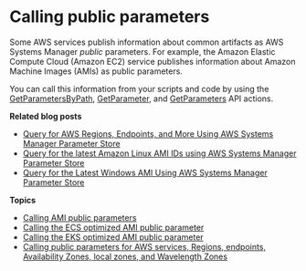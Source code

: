 # Calling public parameters<a name="parameter-store-public-parameters"></a>

Some AWS services publish information about common artifacts as AWS Systems Manager *public* parameters\. For example, the Amazon Elastic Compute Cloud \(Amazon EC2\) service publishes information about Amazon Machine Images \(AMIs\) as public parameters\.

You can call this information from your scripts and code by using the [GetParametersByPath](https://docs.aws.amazon.com/systems-manager/latest/APIReference/API_GetParametersByPath.html), [GetParameter](https://docs.aws.amazon.com/systems-manager/latest/APIReference/API_GetParameter.html), and [GetParameters](https://docs.aws.amazon.com/systems-manager/latest/APIReference/API_GetParameters.html) API actions\.

**Related blog posts**
+ [Query for AWS Regions, Endpoints, and More Using AWS Systems Manager Parameter Store](http://aws.amazon.com/blogs/aws/new-query-for-aws-regions-endpoints-and-more-using-aws-systems-manager-parameter-store/)
+ [Query for the latest Amazon Linux AMI IDs using AWS Systems Manager Parameter Store](http://aws.amazon.com/blogs/compute/query-for-the-latest-amazon-linux-ami-ids-using-aws-systems-manager-parameter-store/)
+ [Query for the Latest Windows AMI Using AWS Systems Manager Parameter Store](http://aws.amazon.com/blogs/mt/query-for-the-latest-windows-ami-using-systems-manager-parameter-store/)

**Topics**
+ [Calling AMI public parameters](parameter-store-public-parameters-ami.md)
+ [Calling the ECS optimized AMI public parameter](parameter-store-public-parameters-ecs.md)
+ [Calling the EKS optimized AMI public parameter](parameter-store-public-parameters-eks.md)
+ [Calling public parameters for AWS services, Regions, endpoints, Availability Zones, local zones, and Wavelength Zones](parameter-store-public-parameters-global-infrastructure.md)